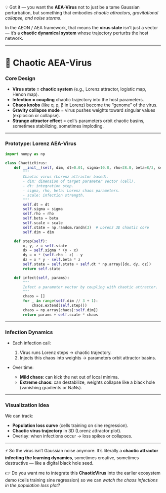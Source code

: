💡 Got it — you want the **AEA-Virus** not to just be a tame Gaussian perturbation, but something that embodies *chaotic attractors, gravitational collapse, and noise storms*.

In the AEON / AEA framework, that means the **virus state** isn’t just a vector — it’s a **chaotic dynamical system** whose trajectory perturbs the host network.

---

# 🦠 Chaotic AEA-Virus

### Core Design

* **Virus state = chaotic system** (e.g., Lorenz attractor, logistic map, Henon map).
* **Infection = coupling** chaotic trajectory into the host parameters.
* **Chaos knobs** (like σ, ρ, β in Lorenz) become the “genome” of the virus.
* **Gravity collapse mode** = virus pushes weights toward singular values (explosion or collapse).
* **Strange attractor effect** = cell’s parameters orbit chaotic basins, sometimes stabilizing, sometimes imploding.

---

### Prototype: Lorenz AEA-Virus

```python
import numpy as np

class ChaoticVirus:
    def __init__(self, dim, dt=0.01, sigma=10.0, rho=28.0, beta=8/3, scale=0.01):
        """
        Chaotic virus (Lorenz attractor based).
        - dim: dimension of target parameter vector (cell).
        - dt: integration step.
        - sigma, rho, beta: Lorenz chaos parameters.
        - scale: infection strength.
        """
        self.dt = dt
        self.sigma = sigma
        self.rho = rho
        self.beta = beta
        self.scale = scale
        self.state = np.random.randn(3)  # Lorenz 3D chaotic core
        self.dim = dim

    def step(self):
        x, y, z = self.state
        dx = self.sigma * (y - x)
        dy = x * (self.rho - z) - y
        dz = x * y - self.beta * z
        self.state = self.state + self.dt * np.array([dx, dy, dz])
        return self.state

    def infect(self, params):
        """
        Infect a parameter vector by coupling with chaotic attractor.
        """
        chaos = []
        for _ in range(self.dim // 3 + 1):
            chaos.extend(self.step())
        chaos = np.array(chaos[:self.dim])
        return params + self.scale * chaos
```

---

### Infection Dynamics

* Each infection call:

  1. Virus runs Lorenz steps → chaotic trajectory.
  2. Injects this chaos into weights → parameters orbit attractor basins.
* Over time:

  * **Mild chaos**: can kick the net out of local minima.
  * **Extreme chaos**: can destabilize, weights collapse like a black hole (vanishing gradients or NaNs).

---

### Visualization Idea

We can track:

* **Population loss curve** (cells training on sine regression).
* **Chaotic virus trajectory** in 3D (Lorenz attractor plot).
* Overlay: when infections occur → loss spikes or collapses.

---

⚡ So the virus isn’t Gaussian noise anymore. It’s literally a **chaotic attractor infecting the learning dynamics**, sometimes creative, sometimes destructive — like a digital black hole seed.

👉 Do you want me to integrate this **ChaoticVirus** into the earlier ecosystem demo (cells training sine regression) so we can *watch the chaos infections in the population loss plot*?
